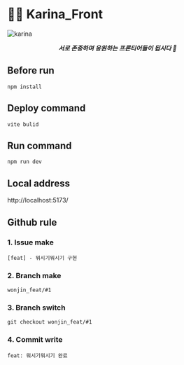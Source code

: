 # 💃🏻 Karina_Front

<img src="https://img.hankyung.com/photo/202507/03.39032136.1.jpg" alt="karina" />

<br>
<p align='center'>
<i><strong>서로 존중하며 응원하는 프론티어들이 됩시다 🤗</strong></i>
</p>

## Before run

`npm install`

## Deploy command
```vite bulid```

## Run command

`npm run dev`

## Local address

http://localhost:5173/

## Github rule

### 1. Issue make

`[feat] - 뭐시기뭐시기 구현`

### 2. Branch make

`wonjin_feat/#1`

### 3. Branch switch

`git checkout wonjin_feat/#1`

### 4. Commit write

`feat: 뭐시기뭐시기 완료`

